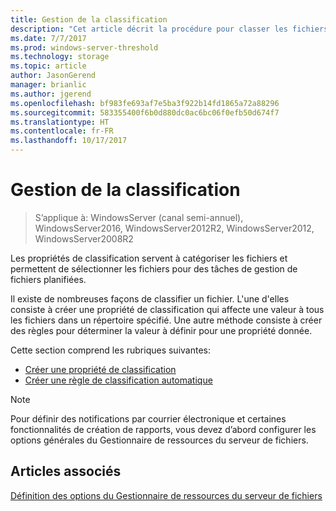```yaml
---
title: Gestion de la classification
description: "Cet article décrit la procédure pour classer les fichiers en fonction de propriétés de classification"
ms.date: 7/7/2017
ms.prod: windows-server-threshold
ms.technology: storage
ms.topic: article
author: JasonGerend
manager: brianlic
ms.author: jgerend
ms.openlocfilehash: bf983fe693af7e5ba3f922b14fd1865a72a88296
ms.sourcegitcommit: 583355400f6b0d880dc0ac6bc06f0efb50d674f7
ms.translationtype: HT
ms.contentlocale: fr-FR
ms.lasthandoff: 10/17/2017
---
```

# <a name="classification-management"></a>Gestion de la classification

> S’applique à: WindowsServer (canal semi-annuel), WindowsServer2016, WindowsServer2012R2, WindowsServer2012, WindowsServer2008R2

Les propriétés de classification servent à catégoriser les fichiers et permettent de sélectionner les fichiers pour des tâches de gestion de fichiers planifiées.

Il existe de nombreuses façons de classifier un fichier. L'une d'elles consiste à créer une propriété de classification qui affecte une valeur à tous les fichiers dans un répertoire spécifié. Une autre méthode consiste à créer des règles pour déterminer la valeur à définir pour une propriété donnée.

Cette section comprend les rubriques suivantes:

-   [Créer une propriété de classification](create-classification-property.md)
-   [Créer une règle de classification automatique](create-automatic-classification-rule.md)


> [!Note]
> Pour définir des notifications par courrier électronique et certaines fonctionnalités de création de rapports, vous devez d’abord configurer les options générales du Gestionnaire de ressources du serveur de fichiers.


## <a name="see-also"></a>Articles associés

[Définition des options du Gestionnaire de ressources du serveur de fichiers](setting-file-server-resource-manager-options.md)